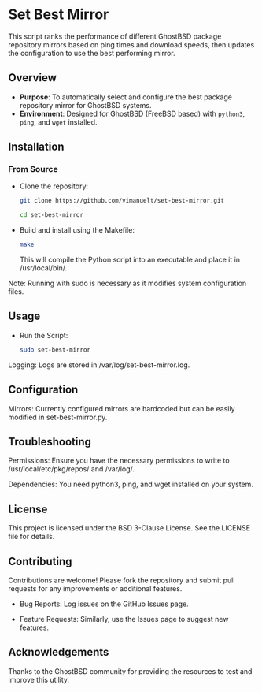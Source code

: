 # Set Best Mirror

This script ranks the performance of different GhostBSD package repository mirrors based on ping times and download speeds, then updates the configuration to use the best performing mirror.

## Overview

- **Purpose**: To automatically select and configure the best package repository mirror for GhostBSD systems.
- **Environment**: Designed for GhostBSD (FreeBSD based) with `python3`, `ping`, and `wget` installed.

## Installation

### From Source

- Clone the repository:
   ```bash
   git clone https://github.com/vimanuelt/set-best-mirror.git
   ```
   ```bash
   cd set-best-mirror
   ```

- Build and install using the Makefile:
    ```bash
    make
    ```

    This will compile the Python script into an executable and place it in /usr/local/bin/.


Note: Running with sudo is necessary as it modifies system configuration files.

## Usage

- Run the Script: 
    ```bash
    sudo set-best-mirror
    ```
Logging: Logs are stored in /var/log/set-best-mirror.log.


## Configuration

Mirrors: Currently configured mirrors are hardcoded but can be easily modified in set-best-mirror.py.


## Troubleshooting

Permissions: Ensure you have the necessary permissions to write to /usr/local/etc/pkg/repos/ and /var/log/.

Dependencies: You need python3, ping, and wget installed on your system.


## License
This project is licensed under the BSD 3-Clause License. See the LICENSE file for details.

## Contributing
Contributions are welcome! Please fork the repository and submit pull requests for any improvements or additional features.

- Bug Reports: Log issues on the GitHub Issues page.

- Feature Requests: Similarly, use the Issues page to suggest new features.


## Acknowledgements

Thanks to the GhostBSD community for providing the resources to test and improve this utility.

